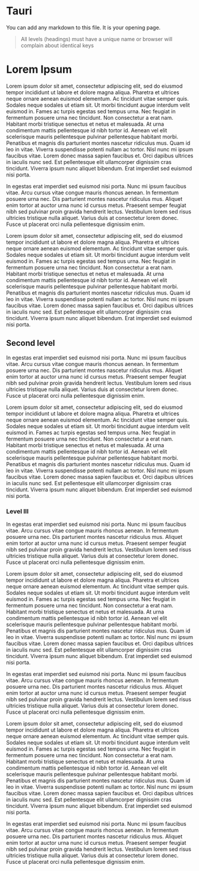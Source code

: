 Tauri
===

You can add any markdown to this file. It is your opening page.

> All levels (headings) must have a unique name or browser will complain about identical keys

# Lorem Ipsum

Lorem ipsum dolor sit amet, consectetur adipiscing elit, sed do eiusmod tempor incididunt ut labore et dolore magna aliqua. Pharetra et ultrices neque ornare aenean euismod elementum. Ac tincidunt vitae semper quis. Sodales neque sodales ut etiam sit. Ut morbi tincidunt augue interdum velit euismod in. Fames ac turpis egestas sed tempus urna. Nec feugiat in fermentum posuere urna nec tincidunt. Non consectetur a erat nam. Habitant morbi tristique senectus et netus et malesuada. At urna condimentum mattis pellentesque id nibh tortor id. Aenean vel elit scelerisque mauris pellentesque pulvinar pellentesque habitant morbi. Penatibus et magnis dis parturient montes nascetur ridiculus mus. Quam id leo in vitae. Viverra suspendisse potenti nullam ac tortor. Nisl nunc mi ipsum faucibus vitae. Lorem donec massa sapien faucibus et. Orci dapibus ultrices in iaculis nunc sed. Est pellentesque elit ullamcorper dignissim cras tincidunt. Viverra ipsum nunc aliquet bibendum. Erat imperdiet sed euismod nisi porta.

In egestas erat imperdiet sed euismod nisi porta. Nunc mi ipsum faucibus vitae. Arcu cursus vitae congue mauris rhoncus aenean. In fermentum posuere urna nec. Dis parturient montes nascetur ridiculus mus. Aliquet enim tortor at auctor urna nunc id cursus metus. Praesent semper feugiat nibh sed pulvinar proin gravida hendrerit lectus. Vestibulum lorem sed risus ultricies tristique nulla aliquet. Varius duis at consectetur lorem donec. Fusce ut placerat orci nulla pellentesque dignissim enim.

Lorem ipsum dolor sit amet, consectetur adipiscing elit, sed do eiusmod tempor incididunt ut labore et dolore magna aliqua. Pharetra et ultrices neque ornare aenean euismod elementum. Ac tincidunt vitae semper quis. Sodales neque sodales ut etiam sit. Ut morbi tincidunt augue interdum velit euismod in. Fames ac turpis egestas sed tempus urna. Nec feugiat in fermentum posuere urna nec tincidunt. Non consectetur a erat nam. Habitant morbi tristique senectus et netus et malesuada. At urna condimentum mattis pellentesque id nibh tortor id. Aenean vel elit scelerisque mauris pellentesque pulvinar pellentesque habitant morbi. Penatibus et magnis dis parturient montes nascetur ridiculus mus. Quam id leo in vitae. Viverra suspendisse potenti nullam ac tortor. Nisl nunc mi ipsum faucibus vitae. Lorem donec massa sapien faucibus et. Orci dapibus ultrices in iaculis nunc sed. Est pellentesque elit ullamcorper dignissim cras tincidunt. Viverra ipsum nunc aliquet bibendum. Erat imperdiet sed euismod nisi porta.

## Second level

In egestas erat imperdiet sed euismod nisi porta. Nunc mi ipsum faucibus vitae. Arcu cursus vitae congue mauris rhoncus aenean. In fermentum posuere urna nec. Dis parturient montes nascetur ridiculus mus. Aliquet enim tortor at auctor urna nunc id cursus metus. Praesent semper feugiat nibh sed pulvinar proin gravida hendrerit lectus. Vestibulum lorem sed risus ultricies tristique nulla aliquet. Varius duis at consectetur lorem donec. Fusce ut placerat orci nulla pellentesque dignissim enim.

Lorem ipsum dolor sit amet, consectetur adipiscing elit, sed do eiusmod tempor incididunt ut labore et dolore magna aliqua. Pharetra et ultrices neque ornare aenean euismod elementum. Ac tincidunt vitae semper quis. Sodales neque sodales ut etiam sit. Ut morbi tincidunt augue interdum velit euismod in. Fames ac turpis egestas sed tempus urna. Nec feugiat in fermentum posuere urna nec tincidunt. Non consectetur a erat nam. Habitant morbi tristique senectus et netus et malesuada. At urna condimentum mattis pellentesque id nibh tortor id. Aenean vel elit scelerisque mauris pellentesque pulvinar pellentesque habitant morbi. Penatibus et magnis dis parturient montes nascetur ridiculus mus. Quam id leo in vitae. Viverra suspendisse potenti nullam ac tortor. Nisl nunc mi ipsum faucibus vitae. Lorem donec massa sapien faucibus et. Orci dapibus ultrices in iaculis nunc sed. Est pellentesque elit ullamcorper dignissim cras tincidunt. Viverra ipsum nunc aliquet bibendum. Erat imperdiet sed euismod nisi porta.

### Level III

In egestas erat imperdiet sed euismod nisi porta. Nunc mi ipsum faucibus vitae. Arcu cursus vitae congue mauris rhoncus aenean. In fermentum posuere urna nec. Dis parturient montes nascetur ridiculus mus. Aliquet enim tortor at auctor urna nunc id cursus metus. Praesent semper feugiat nibh sed pulvinar proin gravida hendrerit lectus. Vestibulum lorem sed risus ultricies tristique nulla aliquet. Varius duis at consectetur lorem donec. Fusce ut placerat orci nulla pellentesque dignissim enim.

Lorem ipsum dolor sit amet, consectetur adipiscing elit, sed do eiusmod tempor incididunt ut labore et dolore magna aliqua. Pharetra et ultrices neque ornare aenean euismod elementum. Ac tincidunt vitae semper quis. Sodales neque sodales ut etiam sit. Ut morbi tincidunt augue interdum velit euismod in. Fames ac turpis egestas sed tempus urna. Nec feugiat in fermentum posuere urna nec tincidunt. Non consectetur a erat nam. Habitant morbi tristique senectus et netus et malesuada. At urna condimentum mattis pellentesque id nibh tortor id. Aenean vel elit scelerisque mauris pellentesque pulvinar pellentesque habitant morbi. Penatibus et magnis dis parturient montes nascetur ridiculus mus. Quam id leo in vitae. Viverra suspendisse potenti nullam ac tortor. Nisl nunc mi ipsum faucibus vitae. Lorem donec massa sapien faucibus et. Orci dapibus ultrices in iaculis nunc sed. Est pellentesque elit ullamcorper dignissim cras tincidunt. Viverra ipsum nunc aliquet bibendum. Erat imperdiet sed euismod nisi porta.

In egestas erat imperdiet sed euismod nisi porta. Nunc mi ipsum faucibus vitae. Arcu cursus vitae congue mauris rhoncus aenean. In fermentum posuere urna nec. Dis parturient montes nascetur ridiculus mus. Aliquet enim tortor at auctor urna nunc id cursus metus. Praesent semper feugiat nibh sed pulvinar proin gravida hendrerit lectus. Vestibulum lorem sed risus ultricies tristique nulla aliquet. Varius duis at consectetur lorem donec. Fusce ut placerat orci nulla pellentesque dignissim enim.

Lorem ipsum dolor sit amet, consectetur adipiscing elit, sed do eiusmod tempor incididunt ut labore et dolore magna aliqua. Pharetra et ultrices neque ornare aenean euismod elementum. Ac tincidunt vitae semper quis. Sodales neque sodales ut etiam sit. Ut morbi tincidunt augue interdum velit euismod in. Fames ac turpis egestas sed tempus urna. Nec feugiat in fermentum posuere urna nec tincidunt. Non consectetur a erat nam. Habitant morbi tristique senectus et netus et malesuada. At urna condimentum mattis pellentesque id nibh tortor id. Aenean vel elit scelerisque mauris pellentesque pulvinar pellentesque habitant morbi. Penatibus et magnis dis parturient montes nascetur ridiculus mus. Quam id leo in vitae. Viverra suspendisse potenti nullam ac tortor. Nisl nunc mi ipsum faucibus vitae. Lorem donec massa sapien faucibus et. Orci dapibus ultrices in iaculis nunc sed. Est pellentesque elit ullamcorper dignissim cras tincidunt. Viverra ipsum nunc aliquet bibendum. Erat imperdiet sed euismod nisi porta.

In egestas erat imperdiet sed euismod nisi porta. Nunc mi ipsum faucibus vitae. Arcu cursus vitae congue mauris rhoncus aenean. In fermentum posuere urna nec. Dis parturient montes nascetur ridiculus mus. Aliquet enim tortor at auctor urna nunc id cursus metus. Praesent semper feugiat nibh sed pulvinar proin gravida hendrerit lectus. Vestibulum lorem sed risus ultricies tristique nulla aliquet. Varius duis at consectetur lorem donec. Fusce ut placerat orci nulla pellentesque dignissim enim.